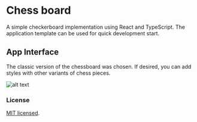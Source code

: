 # Chess board
A simple checkerboard implementation using React and TypeScript. The application template can be used for quick development start.

## App Interface
The classic version of the chessboard was chosen. If desired, you can add styles with other variants of chess pieces.

![alt text](https://github.com/barkovmihail/chessBoard/public/template.png)

### License
[MIT licensed](./LICENSE).